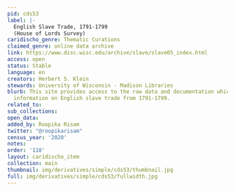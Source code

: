 ```yaml
---
pid: cds53
label: |-
  English Slave Trade, 1791-1799
  (House of Lords Survey)
caridischo_genre: Thematic Curations
claimed_genre: online data archive
link: https://www.disc.wisc.edu/archive/slave/slave05_index.html
access: open
status: Stable
language: en
creators: Herbert S. Klein
stewards: University of Wisconsin - Madison Libraries
blurb: This site provides access to the raw data and documentation which contains
  information on English slave trade from 1791-1799.
related_to:
sub_collections:
open_data:
added_by: Roopika Risam
twitter: "@roopikarisam"
census_year: '2020'
notes:
order: '118'
layout: caridischo_item
collection: main
thumbnail: img/derivatives/simple/cds53/thumbnail.jpg
full: img/derivatives/simple/cds53/fullwidth.jpg
---
```

